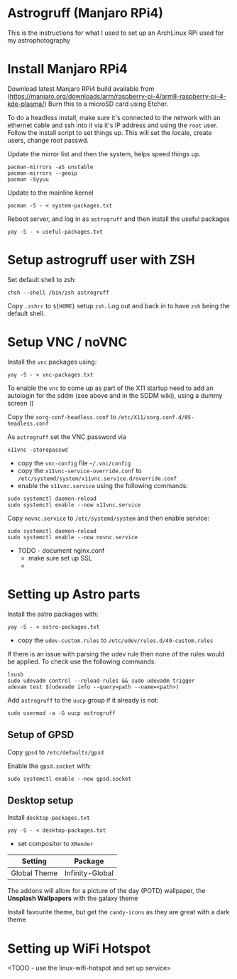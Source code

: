 Astrogruff (Manjaro RPi4)
=========================

This is the instructions for what I used to set up an ArchLinux RPi used
for my astrophotography

# Install Manjaro RPi4

Download latest Manjaro RPi4 build available from (https://manjaro.org/downloads/arm/raspberry-pi-4/arm8-raspberry-pi-4-kde-plasma/)
Burn this to a microSD card using Etcher.

To do a headless install, make sure it's connected to the network with an ethernet cable and ssh into it via
it's IP address and using the `root` user. Follow the install script to set things up. This will set the locale,
create users, change root passwd.

Update the mirror list and then the system, helps speed things up.

```
pacman-mirrors -aS unstable
pacman-mirrors --geoip
pacman -Syyuu
```

Update to the mainline kernel

```
pacman -S - < system-packages.txt
```

Reboot server, and log in as `astrogruff` and then install
the useful packages

```
yay -S - < useful-packages.txt
```

# Setup astrogruff user with ZSH

Set default shell to zsh:

```
chsh --shell /bin/zsh astrogruff
```

Copy `.zshrc` to `${HOME}` setup `zsh`. Log out and back in
to have `zsh` being the default shell.

# Setup VNC / noVNC

Install the `vnc` packages using:

```
yay -S - < vnc-packages.txt
```

To enable the `vnc` to come up as part of the X11 startup need to add
an autologin for the sddm (see above and in the SDDM wiki), using a dummy screen ()

Copy the `xorg-conf-headless.conf` to `/etc/X11/xorg.conf.d/05-headless.conf`

As `astrogruff` set the VNC password via

```
x11vnc -storepasswd
```

* copy the `vnc-config` file `~/.vnc/config`
* copy the `x11vnc-service-override.conf` to `/etc/systemd/system/x11vnc.service.d/override.conf`
* enable the `x11vnc.service` using the following commands:

```
sudo systemctl daemon-reload
sudo systemctl enable --now x11vnc.service
```

Copy `novnc.service` to `/etc/systemd/system` and then enable service:

```
sudo systemctl daemon-reload
sudo systemctl enable --now novnc.service
```

* TODO - document nginx.conf
  * make sure set up SSL
  *


# Setting up Astro parts

Install the astro packages with:

```
yay -S - < astro-packages.txt
```

* copy the `udev-custom.rules` to `/etc/udev/rules.d/49-custom.rules`

If there is an issue with parsing the udev rule then none of the rules
would be applied. To check use the following commands:

```
lsusb
sudo udevadm control --reload-rules && sudo udevadm trigger
udevam test $(udevadm info --query=path --name=<path>)
```

Add `astrogruff` to the `uucp` group if it already is not:

```
sudo usermod -a -G uucp astrogruff
```

## Setup of GPSD

Copy `gpsd` to `/etc/defaults/gpsd`

Enable the `gpsd.socket` with:

```
sudo systemctl enable --now gpsd.socket
```

## Desktop setup

Install `desktop-packages.txt`

```
yay -S - < desktop-packages.txt
```

* set compositor to `XRender`

|Setting|Package|
|-------|-------|
|Global Theme|Infinity-Global|

The addons will allow for a picture of the day (POTD) wallpaper, the **Unsplash Wallpapers** with
the galaxy theme

Install favourite theme, but get the `candy-icons` as they are great with a dark theme

# Setting up WiFi Hotspot

<TODO - use the linux-wifi-hotspot and set up service>
